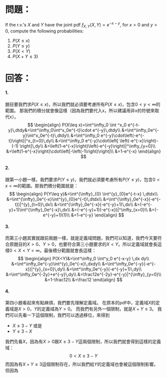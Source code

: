 # 問題：
If the r.v.'s $X$ and $Y$ have the joint pdf $f_{X,Y}(X,Y)=e^{-x-y}$, for $x>0$ and $y>0$, compute the following probabilities:
1. $P(X\leq x)$
2. $P(Y\leq y)$
3. $P(X<Y)$
4. $P(X+Y\leq 3)$
# 回答：
#### 1.
題目要我們求$P(X\leq x)$，所以我們就必須要考慮所有$P(X\leq x)$，包含$0<y<\infty$的範圍。
那我們的積分就會像這樣（因為我們要代入x，所以建議用非x的符號來取代x）。
$$
\begin{align}
P(X\leq x)=\int^\infty_0 \int ^x_0 e^{-t-y}\,dtdy&=\int^\infty_0\int^x_0e^{-t}\cdot e^{-y}\,dtdy\\
&=\int^\infty_0e^{-y}\int^x_0e^{-t}\,dtdy\\
&=\int^\infty_0 e^{-y}\cdot\left(-e^{-t}\right)|^x_{t=0}\,dy\\
&=\int^\infty_0 e^{-y}\cdot\left[ \left(-e^{-x}\right)-(-1) \right]\,dy\\
&=\left(1-e^{-x}\right)\left(-e^{-y}\right)|^\infty_{y=0}\\
&=\left(1-e^{-x}\right)\cdot\left[-\left(-1\right)\right]\\
&=1-e^{-x}
\end{align}
$$
#### 2.
跟第一小題一樣，我們要求$P(Y\leq y)$，我們就必須要考慮所有$P(Y\leq y)$，包含$0<x<\infty$的範圍。那我們積分範圍就是：
$$
\begin{align}
P(Y\leq y)&=\int^{\infty}_{0} \int^{y}_{0}e^{-t-x} \,dtdx\\
&=\int^{\infty}_0e^{-x}\int^{y}_{0}e^{-t}\,dtdx\\
&=\int^{\infty}_0e^{-x}(-e^{-t})|^{y}_{t=0}\,dx\\
&=\int^{\infty}_0e^{-x}(-e^{-y}+1)\,dx\\
&=(-e^{-y}+1)\int^{\infty}_0e^{-x}\,dx\\
&=(-e^{-y}+1)(-e^{-x})|^\infty_{x=0}\\
&=(-e^{-y}+1)(1)\\
&=1-e^{-y}
\end{align}
$$

#### 3.
而第三小題其實就跟前兩題一樣，就是定義域問題，我們可以知道，我們今天要符合原題目的$X>0$、$Y>0$，也要符合第三小題要求的$X<Y$。所以定義域就會長這樣$0<X<Y<\infty$。最後積分範圍就會長這樣：
$$
\begin{align}
P(X<Y)&=\int^\infty_0 \int^y_0 e^{-x-y} \,dx dy\\
&=\int^\infty_0e^{-y}\int^{y}_0e^{-x}\,dxdy\\
&=\int^\infty_0e^{-y}(-e^{-x})|^{y}_{x=0}\,dy\\
&=\int^\infty_0e^{-y}(-e^{-y}+1)\,dy\\
&=\int^\infty_0e^{-2y}+e^{-y}\,dy\\
&=\frac12e^{-2y}-e^{-y}|^{\infty}_{y=0}\\
&=1-\frac12\\
&=\frac12
\end{align}
$$
#### 4.
第四小題看起來有點麻煩，我們要先理解定義域。
在原本的pdf中，定義域$X$的定義域是$X>0$，$Y$的定義域為$Y>0$。
而我們有另外一個限制，就是$X+Y\leq 3$。
我們可以先看一下這個限制，我們可以透過移位，來得到
- $X\leq 3-Y$
或是
- $Y\leq 3-X$

我們先看$X$，因為有$X>0$跟$X\leq3-Y$這兩個限制，所以我們就會得到這樣的定義域：
$$0<X\leq 3-Y$$
而因為有$X+Y\leq 3$這個限制存在，所以我們給$Y$的定義域也會被這個限制影響。但因為